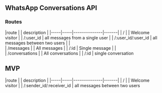 ## WhatsApp Conversations API

### Routes

|route |    |  description |
|-----|-----|---------------|-------|
|  /  |                      |  Welcome visitor
|     |  /:user_id           |  all messages from a single user
|     |  /:user_id/:user_id  |  all messages between two users
|     |  
| /messages |                |  All messages
|     |  /:id                |  Single message
|     |  
|  /conversations  |         |  All conversations
|      |  /:id               | single conversation

## MVP

|route |    |  description |
|-----|-----|---------------|-------|
|  /  |                      |  Welcome visitor
|     |  /:sender_id/:receiver_id  |  all messages between two users

